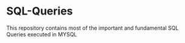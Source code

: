 # SQL-Queries

This repository contains most of the important and fundamental SQL Queries executed in MYSQL
